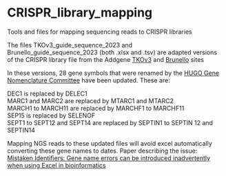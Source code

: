 # CRISPR_library_mapping
Tools and files for mapping sequencing reads to CRISPR libraries

The files TKOv3_guide_sequence_2023 and Brunello_guide_sequence_2023 (both .xlsx and .tsv) are adapted versions of the CRISPR library file from the Addgene [TKOv3](https://www.addgene.org/pooled-library/moffat-crispr-knockout-tkov3/) and [Brunello](https://www.addgene.org/pooled-library/broadgpp-human-knockout-brunello/) sites

 In these versions, 28 gene symbols that were renamed by the [HUGO Gene Nomenclature Committee](https://www.genenames.org/) have been updated. These are:
 
 DEC1 is replaced by DELEC1  
 MARC1 and MARC2 are replaced by MTARC1 and MTARC2  
 MARCH1 to MARCH11 are replaced by MARCHF1 to MARCHF11  
 SEP15 is replaced by SELENOF  
 SEPT1 to SEPT12 and SEPT14 are replaced by SEPTIN1 to SEPTIN 12 and SEPTIN14  
  
 Mapping NGS reads to these updated files will avoid excel automatically converting these gene names to dates. 
 Paper describing the issue: [Mistaken Identifiers: Gene name errors can be introduced inadvertently when using Excel in bioinformatics](https://bmcbioinformatics.biomedcentral.com/articles/10.1186/1471-2105-5-80)
